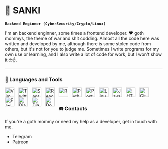 # 🐍 SANKI

**`Backend Engineer (CyberSecurity/Crypto/Linux)`**

I'm an backend enginner, some times a frontend developer. ❤️ goth mommys, the theme of war and shit codding.
Almost all the code here was written and developed by me, although there is some stolen code from others, but it's not for you to judge me. Sometimes I write programs for my own use or learning, and I also write a lot of code for work, but I won't show it 🤓☝️.

---

### 🧰 Languages and Tools


<img align="left" src="https://cdn.jsdelivr.net/gh/devicons/devicon@latest/icons/vim/vim-plain.svg"  width="30px" style="padding-right:10px;" alt="Vim" />
<img align="left" src="https://cdn.jsdelivr.net/gh/devicons/devicon@latest/icons/twitter/twitter-original.svg"  width="30px" style="padding-right:10px;" alt="Twitter" />
<img align="left" src="https://cdn.jsdelivr.net/gh/devicons/devicon@latest/icons/sass/sass-original.svg" width="30px" style="padding-right:10px;" alt="Sass" />
<img align="left" src="https://cdn.jsdelivr.net/gh/devicons/devicon@latest/icons/react/react-original.svg" width="30px" style="padding-right:10px;" alt="React" />
<img align="left" src="https://cdn.jsdelivr.net/gh/devicons/devicon@latest/icons/r/r-plain.svg" width="30px" style="padding-right:10px;" alt="R" />
<img align="left" src="https://cdn.jsdelivr.net/gh/devicons/devicon@latest/icons/python/python-original.svg" width="30px" style="padding-right:10px;" alt="Python" />
<img align="left" src="https://cdn.jsdelivr.net/gh/devicons/devicon@latest/icons/postgresql/postgresql-plain.svg" width="30px" style="padding-right:10px;" alt="PostgreSQL" />
<img align="left" src="https://cdn.jsdelivr.net/gh/devicons/devicon@latest/icons/linux/linux-original.svg" width="30px" style="padding-right:10px;" alt="Linux" />
<img align="left" src="https://cdn.jsdelivr.net/gh/devicons/devicon@latest/icons/javascript/javascript-original.svg" width="30px" style="padding-right:10px;" alt="JavaScript" />
<img align="left" src="https://cdn.jsdelivr.net/gh/devicons/devicon@latest/icons/html5/html5-original.svg" width="30px" style="padding-right:10px;" alt="HTML5" />
<img align="left" src="https://cdn.jsdelivr.net/gh/devicons/devicon@latest/icons/github/github-original.svg" width="30px" style="padding-right:10px;" alt="GitHub" />
<img align="left" src="https://cdn.jsdelivr.net/gh/devicons/devicon@latest/icons/flask/flask-original.svg" width="30px" style="padding-right:10px;" alt="Flask" />
<img align="left" src="https://cdn.jsdelivr.net/gh/devicons/devicon@latest/icons/djangorest/djangorest-original.svg" width="30px" style="padding-right:10px;" alt="Django REST" />
<img align="left" src="https://cdn.jsdelivr.net/gh/devicons/devicon@latest/icons/django/django-plain.svg" width="30px" style="padding-right:10px;" alt="Django" />
<img align="left" src="https://cdn.jsdelivr.net/gh/devicons/devicon@latest/icons/docker/docker-original.svg" width="30px" style="padding-right:10px;" alt="Docker" />

<br />

#

### ☎️ Contacts

If you're a goth mommy or need my help as a developer, get in touch with me.

- Telegram
- Patreon
